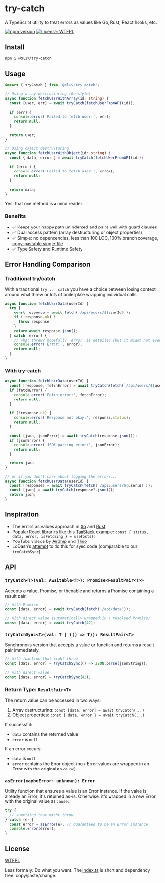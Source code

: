 # try-catch

A TypeScript utility to treat errors as values like Go, Rust, React hooks, etc.

[![npm version](https://img.shields.io/npm/v/@dliv/try-catch.svg)](https://www.npmjs.com/package/@dliv/try-catch)
[![License: WTFPL](https://img.shields.io/badge/license-WTFPL-blue)](https://www.wtfpl.net/)

## Install

```bash
npm i @dliv/try-catch
```

## Usage

```typescript
import { tryCatch } from '@dliv/try-catch';

// Using array destructuring (Go-style)
async function fetchUserWithArray(id: string) {
  const [user, err] = await tryCatch(fetchUserFromAPI(id));
  
  if (err) {
    console.error('Failed to fetch user:', err);
    return null;
  }
  
  return user;
}

// Using object destructuring
async function fetchUserWithObject(id: string) {
  const { data, error } = await tryCatch(fetchUserFromAPI(id));
  
  if (error) {
    console.error('Failed to fetch user:', error);
    return null;
  }
  
  return data;
}
```

Yes: that one method is a mind reader.

### Benefits

- ✅ Keeps your happy path unindented and pairs well with guard clauses
- ✅ Dual access pattern (array destructuring or object properties)
- ✅ Simple: no dependencies, less than 100 LOC, 100% branch coverage, [copy-pastable single-file](./lib/index.ts)
- ✅ Type Safety and Runtime Safety

## Error Handling Comparison

### Traditional try/catch

With a traditional `try ... catch` you have a choice between losing context around what 
threw or lots of boilerplate wrapping individual calls.


```typescript
async function fetchUserData(userId) {
  try {
    const response = await fetch(`/api/users/${userId}`);
    if (!response.ok) {
      throw response
    }
    return await response.json();
  } catch (error) {
    // what threw? hopefully `error` is detailed (but it might not even be an Error)
    console.error('Error:', error);
    return null;
  }
}
```

### With try-catch


```typescript
async function fetchUserData(userId) {
  const [response, fetchError] = await tryCatch(fetch(`/api/users/${userId}`));
  if (fetchError) {
    console.error('Fetch error:', fetchError);
    return null;
  }
  
  if (!response.ok) {
    console.error('Response not okay:', response.status);
    return null;
  }
  
  const [json, jsonError] = await tryCatch(response.json());
  if (jsonError) {
    console.error('JSON parsing error:', jsonError);
    return null;
  }

  return json
}

// or if you don't care about logging the errors...
async function fetchUserData(userId) {
  const [response] = await tryCatch(fetch(`/api/users/${userId}`));
  const [json] = await tryCatch(response?.json());
  return json;
}
```

## Inspiration

- The errors as values approach in [Go](https://go.dev/blog/errors-are-values) and [Rust](https://doc.rust-lang.org/book/ch09-02-recoverable-errors-with-result.html)
- Popular React libraries like this [TanStack](https://tanstack.com/query/latest/docs/framework/react/examples/basic) example: `const { status, data, error, isFetching } = usePosts()` 
- YouTube videos by [AirShip](https://www.youtube.com/watch?v=ITogH7lJTyE) and [Theo](https://www.youtube.com/watch?v=Y6jT-IkV0VM)
- LoDash's [attempt](https://lodash.com/docs/4.17.15#attempt) to do this for sync code (comparable to our `tryCatchSync`)

## API

### `tryCatch<T>(val: Awaitable<T>): Promise<ResultPair<T>>`

Accepts a value, Promise, or thenable and returns a Promise containing a result pair.

```typescript
// With Promise
const [data, error] = await tryCatch(fetch('/api/data'));

// With direct value (automatically wrapped in a resolved Promise)
const [data, error] = await tryCatch(42);
```

### `tryCatchSync<T>(val: T | (() => T)): ResultPair<T>`

Synchronous version that accepts a value or function and returns a result pair immediately.

```typescript
// With function that might throw
const [data, error] = tryCatchSync(() => JSON.parse(jsonString));

// With direct value
const [data, error] = tryCatchSync(42);
```

### Return Type: `ResultPair<T>`

The return value can be accessed in two ways:

1. Array destructuring: `const [data, error] = await tryCatch(...)`
2. Object properties: `const { data, error } = await tryCatch(...)`

If successful:
- `data` contains the returned value
- `error` is `null`

If an error occurs:
- `data` is `null`
- `error` contains the Error object (non-Error values are wrapped in an Error with the original as `cause`)

### `asError(maybeError: unknown): Error`

Utility function that ensures a value is an Error instance. If the value is already an Error, it's returned as-is. Otherwise, it's wrapped in a new Error with the original value as `cause`.

```typescript
try {
  // something that might throw
} catch (e) {
  const error = asError(e); // guaranteed to be an Error instance
  console.error(error);
}
```


## License

[WTFPL](https://www.wtfpl.net/)

Less formally: Do what you want. The [index.ts](./lib/index.ts) is short and dependency free: copy/paste/change.
